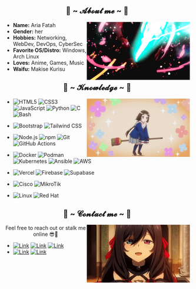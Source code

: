 <h2 align="center">🦊 ~ 𝓐𝓫𝓸𝓾𝓽 𝓶𝓮 ~ 🦊</h2>

<a align="center" href="https://ariaf.my.id">
  <img src="https://raw.githubusercontent.com/ariafatah0711/ariafatah0711/main/asset/1.gif" align="right" width="280"/>
</a>

- **Name:** Aria Fatah  
- **Gender:** her
- **Hobbies:** Networking, WebDev, DevOps, CyberSec
- **Favorite OS/Distro:** Windows, Arch Linux
- **Loves:** Anime, Games, Music
- **Waifu:** Makise Kurisu
<!-- - **Working @:** - -->

<h2 align="center">📇 ~ 𝓚𝓷𝓸𝔀𝓵𝓮𝓭𝓰𝓮 ~ 📇</h2>

<a align="center" href="#">
  <img src="https://raw.githubusercontent.com/ariafatah0711/ariafatah0711/main/asset/2.gif" align="right" width="280"/>
</a>

<!-- <a href="#"> -->
<!--
![PHP](https://img.shields.io/badge/-PHP-777BB4?style=flat&logo=php&logoColor=white) 
![Vue.js](https://img.shields.io/badge/-Vue.js-4FC08D?style=flat&logo=vue.js&logoColor=white) ![React](https://img.shields.io/badge/-React-61DAFB?style=flat&logo=react&logoColor=black) ![Next.js](https://img.shields.io/badge/-Next.js-000000?style=flat&logo=next.js&logoColor=white)
-->

<!-- - ### 🧁 Languages -->
- ![HTML5](https://img.shields.io/badge/-HTML5-E34F26?style=flat&logo=html5&logoColor=white) ![CSS3](https://img.shields.io/badge/-CSS3-1572B6?style=flat&logo=css3&logoColor=white) ![JavaScript](https://img.shields.io/badge/-JavaScript-F7DF1E?style=flat&logo=javascript&logoColor=black) ![Python](https://img.shields.io/badge/-Python-3776AB?style=flat&logo=python&logoColor=white) ![C](https://img.shields.io/badge/-C-00599C?style=flat&logo=c&logoColor=white) ![Bash](https://img.shields.io/badge/-Bash-4EAA25?style=flat&logo=gnu-bash&logoColor=white)
<!-- ### 🍡 Frontend Frameworks -->
- ![Bootstrap](https://img.shields.io/badge/-Bootstrap-7952B3?style=flat&logo=bootstrap&logoColor=white) ![Tailwind CSS](https://img.shields.io/badge/-Tailwind_CSS-06B6D4?style=flat&logo=tailwind-css&logoColor=white)
<!-- ### 🍰 Backend & Tools -->
- ![Node.js](https://img.shields.io/badge/-Node.js-339933?style=flat&logo=node.js&logoColor=white) ![npm](https://img.shields.io/badge/-npm-CB3837?style=flat&logo=npm&logoColor=white) ![Git](https://img.shields.io/badge/-Git-F05032?style=flat&logo=git&logoColor=white) ![GitHub Actions](https://img.shields.io/badge/-GitHub_Actions-2088FF?style=flat&logo=github-actions&logoColor=white)
<!-- ### 🧋 DevOps Tools -->
- ![Docker](https://img.shields.io/badge/-Docker-2496ED?style=flat&logo=docker&logoColor=white) ![Podman](https://img.shields.io/badge/-Podman-892CA0?style=flat&logo=podman&logoColor=white) ![Kubernetes](https://img.shields.io/badge/-Kubernetes-326CE5?style=flat&logo=kubernetes&logoColor=white) ![Ansible](https://img.shields.io/badge/-Ansible-EE0000?style=flat&logo=ansible&logoColor=white) ![AWS](https://img.shields.io/badge/-AWS-232F3E?style=flat&logo=amazon-aws&logoColor=white)
<!-- ### ☁️ Deployment Platforms -->
- ![Vercel](https://img.shields.io/badge/-Vercel-000000?style=flat&logo=vercel&logoColor=white) ![Firebase](https://img.shields.io/badge/-Firebase-FFCA28?style=flat&logo=firebase&logoColor=black) ![Supabase](https://img.shields.io/badge/-Supabase-3ECF8E?style=flat&logo=supabase&logoColor=white)
<!-- ### 🌐 Networking -->
- ![Cisco](https://img.shields.io/badge/-Cisco-1BA0D7?style=flat&logo=cisco&logoColor=white) ![MikroTik](https://img.shields.io/badge/-MikroTik-00A9E0?style=flat&logo=mikrotik&logoColor=white)
<!-- ### 🐧 Operating Systems -->
- ![Linux](https://img.shields.io/badge/-Linux-FCC624?style=flat&logo=linux&logoColor=black) ![Red Hat](https://img.shields.io/badge/-Red_Hat-EE0000?style=flat&logo=red-hat&logoColor=white)
<!-- </a> -->

<h2 align="center">📝 ~ 𝓒𝓸𝓷𝓽𝓪𝓬𝓽 𝓶𝓮 ~ 📝</h2>

<a align="center" href="#">
  <img src="https://raw.githubusercontent.com/ariafatah0711/ariafatah0711/main/asset/3.gif" align="right" width="280"/>
</a>

<p align="center">Feel free to reach out or stalk me online 😎💌</p>

- [![Link](https://img.shields.io/badge/Web%20-%23ea4aaa?style=for-the-badge&logo=firefox&logoColor=white)](https://ariaf.my.id) [![Link](https://img.shields.io/badge/GitHub%20-%23121011.svg?style=for-the-badge&logo=github&logoColor=white)](https://github.com/ariafatah0711) [![Link](https://img.shields.io/badge/LinkedIn%20-%230077B5.svg?style=for-the-badge&logo=linkedin&logoColor=white)](https://www.linkedin.com/in/ariafatah) 
- [![Link](https://img.shields.io/badge/Instagram%20-%23E4405F.svg?style=for-the-badge&logo=instagram&logoColor=white)](https://www.instagram.com/ariaf.my.id) [![Link](https://img.shields.io/badge/WhatsApp%20-%2325D366.svg?style=for-the-badge&logo=whatsapp&logoColor=white)](https://wa.me/6289509221496)
